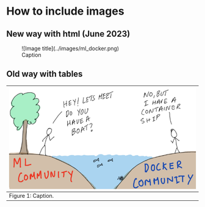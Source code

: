 # How to include images 




## New way with html (June 2023)

<figure markdown>
  ![Image title](../images/ml_docker.png)
  <figcaption>Caption</figcaption>
</figure>



## Old way with tables

| ![Image title](../images/ml_docker.png) |  
|:--|
| Figure 1: Caption.   |